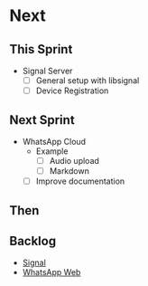 # Next

## This Sprint

- Signal Server
  - [ ] General setup with libsignal
  - [ ] Device Registration

## Next Sprint

- WhatsApp Cloud
  - Example
    - [ ] Audio upload
    - [ ] Markdown
  - [ ] Improve documentation

## Then

## Backlog

- [Signal](./signal.md)
- [WhatsApp Web](./whatsapp-web.md)
